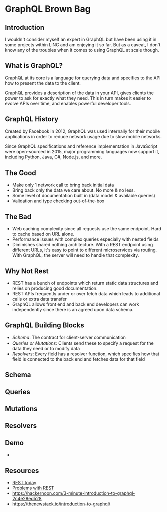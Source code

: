 # GraphQL Brown Bag

## Introduction

I wouldn't consider myself an expert in GraphQL but have been using it in some projects within LiNC and am enjoying it so far. But as a caveat, I don't know any of the troubles when it comes to using GraphQL at scale though.

## What is GraphQL?

GraphQL at its core is a language for querying data and specifies to the API how to present the data to the client. 

GraphQL provides a description of the data in your API, gives clients the power to ask for exactly what they need. This in turn makes it easier to evolve APIs over time, and enables powerful developer tools.

## GraphQL History

Created by Facebook in 2012, GraphQL was used internally for their mobile applications in order to reduce network usage due to slow mobile networks.

Since GraphQL specifications and reference implementation in JavaScript were open-sourced in 2015, major programming languages now support it, including Python, Java, C#, Node.js, and more.

## The Good

- Make only 1 network call to bring back initial data
- Bring back only the data we care about. No more & no less.
- Some level of documentation built in (data model & available queries)
- Validation and type checking out-of-the-box

## The Bad

- Web caching complexity since all requests use the same endpoint. Hard to cache based on URL alone.
- Performance issues with complex queries especially with nested fields
- Diminishes shared nothing architecture. With a REST endpoint using different URLs, it's easy to point to different microservices via routing. With GraphQL, the server will need to handle that complexity.

## Why Not Rest

- REST has a bunch of endpoints which return static data structures and relies on producing good documentation.
- REST APIs frequently under or over fetch data which leads to additional calls or extra data transfer
- GraphQL allows front end and back end developers can work independently since there is an agreed upon data schema.

## GraphQL Building Blocks

- *Schema*: The contract for client-server communication
- *Queries or Mutations*: Clients send these to specify a request for the data they need or to modify data
- *Resolvers*: Every field has a resolver function, which specifies how that field is connected to the back end and fetches data for that field

## Schema

## Queries

## Mutations

## Resolvers

## Demo

-


## Resources

- [REST today](https://www.moesif.com/blog/technical/graphql/REST-vs-GraphQL-APIs-the-good-the-bad-the-ugly/#rest-today)
- [Problems with REST](https://www.moesif.com/blog/technical/graphql/REST-vs-GraphQL-APIs-the-good-the-bad-the-ugly/#problems-with-rest)
- https://hackernoon.com/3-minute-introduction-to-graphql-2c4e28ed528
- https://thenewstack.io/introduction-to-graphql/

